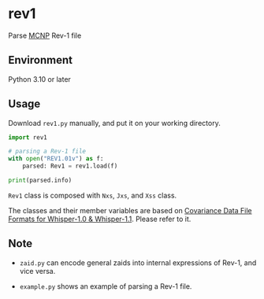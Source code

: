 # rev1

Parse [MCNP](https://mcnp.lanl.gov) Rev-1 file

## Environment

Python 3.10 or later

## Usage

Download `rev1.py` manually, and put it on your working directory.

```python
import rev1

# parsing a Rev-1 file
with open("REV1.01v") as f:
    parsed: Rev1 = rev1.load(f)

print(parsed.info)
```

`Rev1` class is composed with `Nxs`, `Jxs`, and `Xss` class.

The classes and their member variables are based on [Covariance Data File Formats for Whisper-1.0 & Whisper-1.1](https://mcnp.lanl.gov/pdf_files/la-ur-17-20098.pdf). Please refer to it.

## Note

- `zaid.py` can encode general zaids into internal expressions of Rev-1, and vice versa.

- `example.py` shows an example of parsing a Rev-1 file.
